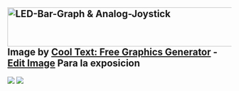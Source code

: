 <a href="https://cooltext.com"><img src="https://images.cooltext.com/5619344.png" width="1050" height="88" alt="LED-Bar-Graph & Analog-Joystick" /></a>
<br />Image by <a href="https://cooltext.com">Cool Text: Free Graphics Generator</a> - <a href="https://cooltext.com/Edit-Logo?LogoID=4191838774">Edit Image</a>
Para la exposicion
----
![](C:\Users\user\Desktop\What\Emojis\AHAHAHA.png)
![](AHAHAHA.png)

